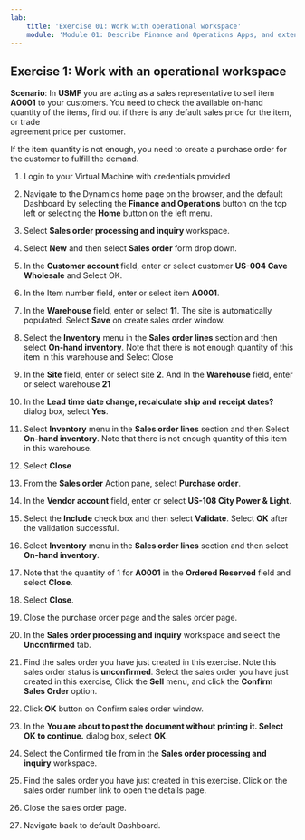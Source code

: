 ```yaml
---
lab:
    title: 'Exercise 01: Work with operational workspace'
    module: 'Module 01: Describe Finance and Operations Apps, and extend apps by using Microsoft Power Platform technologies'
---
```

## Exercise 1: Work with an operational workspace

**Scenario**: In **USMF** you are acting as a sales representative to sell item **A0001** to your customers. You need to check the available on-hand quantity of the items, find out if there is any default sales price for the item, or trade  
‎agreement price per customer.

If the item quantity is not enough, you need to create a purchase order for the customer to fulfill the demand.

1. Login to your Virtual Machine with credentials provided  

2. Navigate to the Dynamics home page on the browser, and the default Dashboard by selecting the **Finance and Operations** button on the top left or selecting the **Home** button on the left menu.

3. Select **Sales order processing and inquiry** workspace.

4. Select **New** and then select **Sales order** form drop down.

5. In the **Customer account** field, enter or select customer **US-004 Cave Wholesale** and Select OK.

6. In the Item number field, enter or select item **A0001**.

8. In the **Warehouse** field, enter or select **11**. The site is automatically populated. Select **Save** on create sales order window.

9. Select the **Inventory** menu in the **Sales order lines** section and then select **On-hand inventory**. Note that there is not enough quantity of this item in this warehouse and Select Close

10. In the **Site** field, enter or select site **2**. And In the **Warehouse** field, enter or select warehouse **21**

11. In the **Lead time date change, recalculate ship and receipt dates?** dialog box, select **Yes**.

12. Select **Inventory** menu in the **Sales order lines** section and then Select **On-hand inventory**. Note that there is not enough quantity of this item in this warehouse.

13. Select **Close**

14. From the **Sales order** Action pane, select **Purchase order**.

15. In the **Vendor account** field, enter or select **US-108 City Power &amp; Light**.

16. Select the **Include** check box and then select **Validate**. Select **OK** after the validation successful.

18. Select **Inventory** menu in the **Sales order lines** section and then select **On-hand inventory**.

19. Note that the quantity of 1 for **A0001** in the **Ordered Reserved** field and select **Close**.

20. Select **Close**.

21. Close the purchase order page and the sales order page.

22. In the **Sales order processing and inquiry** workspace and select the **Unconfirmed** tab. 

23. Find the sales order you have just created in this exercise. Note this sales order status is **unconfirmed**. Select the sales order you have just created in this exercise, Click the **Sell** menu, and click the **Confirm Sales Order** option.

24. Click **OK** button on Confirm sales order window.

25. In the **You are about to post the document without printing it. Select OK to continue.** dialog box, select **OK**.

26. Select the Confirmed tile from in the **Sales order processing and inquiry** workspace.

27. Find the sales order you have just created in this exercise. Click on the sales order number link to open the details page.

28. Close the sales order page.

29. Navigate back to default Dashboard.
